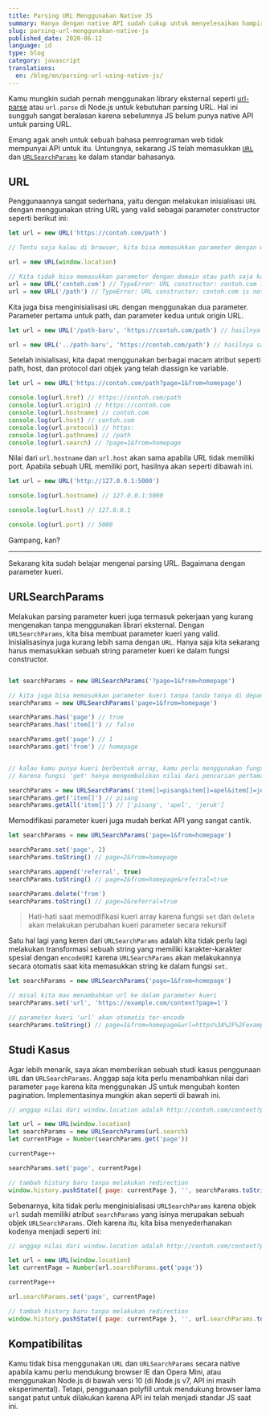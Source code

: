 ```yaml
---
title: Parsing URL Menggunakan Native JS
summary: Hanya dengan native API sudah cukup untuk menyelesaikan hampir semua keperluan parsing URL kamu
slug: parsing-url-menggunakan-native-js
published_date: 2020-06-12
language: id
type: blog
category: javascript
translations:
  en: /blog/en/parsing-url-using-native-js/
---
```


Kamu mungkin sudah pernah menggunakan library eksternal seperti [url-parse](https://www.npmjs.com/package/url-parse) atau `url.parse` di Node.js untuk kebutuhan parsing URL. Hal ini sungguh sangat beralasan karena sebelumnya JS belum punya native API untuk parsing URL.

Emang agak aneh untuk sebuah bahasa pemrograman web tidak mempunyai API untuk itu. Untungnya, sekarang JS telah memasukkan [`URL`](https://developer.mozilla.org/en-US/docs/Web/API/URL/URL) dan [`URLSearchParams`](https://developer.mozilla.org/en-US/docs/Web/API/URLSearchParams) ke dalam standar bahasanya.

## URL

Penggunaannya sangat sederhana, yaitu dengan melakukan inisialisasi `URL` dengan menggunakan string URL yang valid sebagai parameter constructor seperti berikut ini:


``` js
let url = new URL('https://contoh.com/path')

// Tentu saja kalau di browser, kita bisa memasukkan parameter dengan window.location

url = new URL(window.location)

// Kita tidak bisa memasukkan parameter dengan domain atau path saja karena akan menimbulkan error
url = new URL('contoh.com') // TypeError: URL constructor: contoh.com is not a valid URL
url = new URL('/path') // TypeError: URL constructor: contoh.com is not a valid URL
```

Kita juga bisa menginisialisasi `URL` dengan menggunakan dua parameter. Parameter pertama untuk path, dan parameter kedua untuk origin URL.

``` js
let url = new URL('/path-baru', 'https://contoh.com/path') // hasilnya sama dengan new URL('https://contoh.com/path-baru')

url = new URL('../path-baru', 'https://contoh.com/path') // hasilnya sama dengan new URL('https://contoh.com/path-baru')
```

Setelah inisialisasi, kita dapat menggunakan berbagai macam atribut seperti path, host, dan protocol dari objek yang telah diassign ke variable.

``` js
let url = new URL('https://contoh.com/path?page=1&from=homepage')

console.log(url.href) // https://contoh.com/path
console.log(url.origin) // https://contoh.com
console.log(url.hostname) // contoh.com
console.log(url.host) // contoh.com
console.log(url.protocol) // https:
console.log(url.pathname) // /path
console.log(url.search) // ?page=1&from=homepage
```

Nilai dari `url.hostname` dan `url.host` akan sama apabila URL tidak memiliki port. Apabila sebuah URL memiliki port, hasilnya akan seperti dibawah ini.

``` js
let url = new URL('http://127.0.0.1:5000')

console.log(url.hostname) // 127.0.0.1:5000

console.log(url.host) // 127.0.0.1

console.log(url.port) // 5000
```

Gampang, kan?

---

Sekarang kita sudah belajar mengenai parsing URL. Bagaimana dengan parameter kueri.

## URLSearchParams

Melakukan parsing parameter kueri juga termasuk pekerjaan yang kurang mengenakan tanpa menggunakan librari eksternal. Dengan `URLSearchParams`, kita bisa membuat parameter kueri yang valid. Inisialisasinya juga kurang lebih sama dengan `URL`. Hanya saja kita sekarang harus memasukkan sebuah string parameter kueri ke dalam fungsi constructor.

``` js

let searchParams = new URLSearchParams('?page=1&from=homepage')

// kita juga bisa memasukkan parameter kueri tanpa tanda tanya di depan '?'
searchParams = new URLSearchParams('page=1&from=homepage')

searchParams.has('page') // true
searchParams.has('item[]') // false

searchParams.get('page') // 1
searchParams.get('from') // homepage


// kalau kamu punya kueri berbentuk array, kamu perlu menggunakan fungsi 'getAll'
// karena fungsi 'get' hanya mengembalikan nilai dari pencarian pertama saja

searchParams = new URLSearchParams('item[]=pisang&item[]=apel&item[]=jeruk')
searchParams.get('item[]') // pisang
searchParams.getAll('item[]') // ['pisang', 'apel', 'jeruk']
```

Memodifikasi parameter kueri juga mudah berkat API yang sangat cantik.

``` js
let searchParams = new URLSearchParams('page=1&from=homepage')

searchParams.set('page', 2)
searchParams.toString() // page=2&from=homepage

searchParams.append('referral', true)
searchParams.toString() // page=2&from=homepage&referral=true

searchParams.delete('from')
searchParams.toString() // page=2&referral=true
```

> Hati-hati saat memodifikasi kueri array karena fungsi `set` dan `delete` akan melakukan perubahan kueri parameter secara rekursif

Satu hal lagi yang keren dari `URLSearchParams` adalah kita tidak perlu lagi melakukan transformasi sebuah string yang memiliki karakter-karakter spesial dengan `encodeURI` karena `URLSearchParams` akan melakukannya secara otomatis saat kita memasukkan string ke dalam fungsi `set`.

``` js
let searchParams = new URLSearchParams('page=1&from=homepage')

// misal kita mau menambahkan url ke dalam parameter kueri
searchParams.set('url', 'https://example.com/content?page=1')

// parameter kueri 'url' akan otomatis ter-encode
searchParams.toString() // page=1&from=homepage&url=https%3A%2F%2Fexample.com%2Fcontent%3Fpage%3D1
```

## Studi Kasus

Agar lebih menarik, saya akan memberikan sebuah studi kasus penggunaan `URL` dan `URLSearchParams`. Anggap saja kita perlu menambahkan nilai dari parameter `page` karena kita menggunakan JS untuk mengubah konten pagination. Implementasinya mungkin akan seperti di bawah ini.

``` js
// anggap nilai dari window.location adalah http://contoh.com/content?page=1

let url = new URL(window.location)
let searchParams = new URLSearchParams(url.search)
let currentPage = Number(searchParams.get('page'))

currentPage++

searchParams.set('page', currentPage)

// tambah history baru tanpa melakukan redirection
window.history.pushState({ page: currentPage }, '', searchParams.toString())
```

Sebenarnya, kita tidak perlu menginisialisasi `URLSearchParams` karena objek `url` sudah memiliki atribut `searchParams` yang isinya merupakan sebuah objek `URLSearchParams`. Oleh karena itu, kita bisa menyederhanakan kodenya menjadi seperti ini:

``` js
// anggap nilai dari window.location adalah http://contoh.com/content?page=1

let url = new URL(window.location)
let currentPage = Number(url.searchParams.get('page'))

currentPage++

url.searchParams.set('page', currentPage)

// tambah history baru tanpa melakukan redirection
window.history.pushState({ page: currentPage }, '', url.searchParams.toString())
```

## Kompatibilitas

Kamu tidak bisa menggunakan `URL` dan `URLSearchParams` secara native apabila kamu perlu mendukung browser IE dan Opera Mini, atau menggunakan Node.js di bawah versi 10 (di Node.js v7, API ini masih eksperimental). Tetapi, penggunaan polyfill untuk mendukung browser lama sangat patut untuk dilakukan karena API ini telah menjadi standar JS saat ini.

